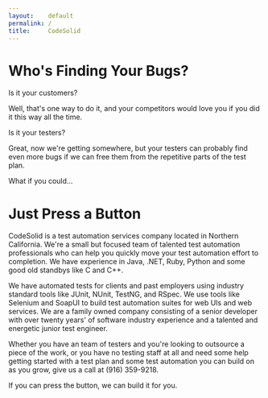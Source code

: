 ```yaml
---
layout:    default
permalink: /
title:     CodeSolid
---
```


Who's Finding Your Bugs?
========================

Is it your customers?  

Well, that's one way to do it, and your competitors would love you if you did it this way all the time.

Is it your testers?  

Great, now we're getting somewhere, but your testers can probably find even more bugs if we can free them from the repetitive parts
of the test plan. 

What if you could... 

Just Press a Button
===================

CodeSolid is a test automation services company located in Northern California.  We're a small but focused team of talented test automation professionals who can help you quickly move your test automation effort to completion.  We have experience in Java, .NET, Ruby, Python and some good old standbys like C and C++.

We have automated tests for clients and past employers using industry standard tools like JUnit, NUnit, TestNG, and RSpec. We use tools like Selenium and SoapUI to build test automation suites for web UIs and web services. We are a family owned company consisting of a senior developer with over twenty years' of software industry experience and a talented and energetic junior test engineer. 

Whether you have an team of testers and you're looking to outsource a piece of the work, or you have no testing staff at all and need some help getting started with a test plan and some test automation you can build on as you grow, give us a call at (916) 359-9218.  

If you can press the button, we can build it for you.